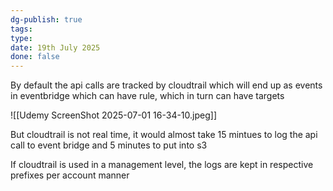 ```yaml
---
dg-publish: true
tags: 
type: 
date: 19th July 2025
done: false
---
```


By default the api calls are tracked by cloudtrail which will end up as events in eventbridge which can have rule, which in turn can have targets

![[Udemy ScreenShot 2025-07-01 16-34-10.jpeg]]

But cloudtrail is not real time, it would almost take 15 mintues to log the api call to event bridge and 5 minutes to put into s3 

If cloudtrail is used in a management level, the logs are kept in respective prefixes per account manner